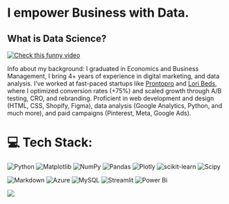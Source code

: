 # I empower Business with Data.
## What is Data Science?

[![Check this funny video](https://img.youtube.com/vi/uHGlCi9jOWY/0.jpg)](https://www.youtube.com/watch?v=uHGlCi9jOWY)


Info about my background: I graduated in Economics and Business Management, I bring 4+ years of experience in digital marketing, and data analysis. I’ve worked at fast-paced startups like [Prontopro](https://prontopro.es/) and [Lori Beds](swww.loribeds.com), where I optimized conversion rates (+75%) and scaled growth through A/B testing, CRO, and rebranding. Proficient in web development and design (HTML, CSS, Shopify, Figma), data analysis (Google Analytics, Python, and much more), and paid campaigns (Pinterest, Meta, Google Ads). 

#  💻 Tech Stack: 

![Python](https://img.shields.io/badge/python-3670A0?style=for-the-badge&logo=python&logoColor=ffdd54) ![Matplotlib](https://img.shields.io/badge/Matplotlib-%23ffffff.svg?style=for-the-badge&logo=Matplotlib&logoColor=black) ![NumPy](https://img.shields.io/badge/numpy-%23013243.svg?style=for-the-badge&logo=numpy&logoColor=white) ![Pandas](https://img.shields.io/badge/pandas-%23150458.svg?style=for-the-badge&logo=pandas&logoColor=white) ![Plotly](https://img.shields.io/badge/Plotly-%233F4F75.svg?style=for-the-badge&logo=plotly&logoColor=white) ![scikit-learn](https://img.shields.io/badge/scikit--learn-%23F7931E.svg?style=for-the-badge&logo=scikit-learn&logoColor=white) ![Scipy](https://img.shields.io/badge/SciPy-%230C55A5.svg?style=for-the-badge&logo=scipy&logoColor=%white)

![Markdown](https://img.shields.io/badge/markdown-%23000000.svg?style=for-the-badge&logo=markdown&logoColor=white) ![Azure](https://img.shields.io/badge/azure-%230072C6.svg?style=for-the-badge&logo=microsoftazure&logoColor=white) ![MySQL](https://img.shields.io/badge/mysql-4479A1.svg?style=for-the-badge&logo=mysql&logoColor=white) ![Streamlit](https://img.shields.io/badge/Streamlit-FF4B4B?style=for-the-badge&logo=streamlit&logoColor=white)  ![Power Bi](https://img.shields.io/badge/power_bi-F2C811?style=for-the-badge&logo=powerbi&logoColor=black) 

[![](https://visitcount.itsvg.in/api?id=JuanPe&label=Profile%20Views&color=3&icon=5&pretty=false)](https://visitcount.itsvg.in)

